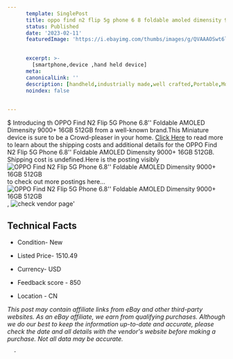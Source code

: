 ```yaml
---
      template: SinglePost
      title: oppo find n2 flip 5g phone 6 8 foldable amoled dimensity 9000 16gb 512gb
      status: Published
      date: '2023-02-11'
      featuredImage: 'https://i.ebayimg.com/thumbs/images/g/QVAAAOSwt6ljoC7L/s-l225.jpg'
       

      excerpt: >-
        [smartphone,device ,hand held device]
      meta:
      canonicalLink: ''
      description: [handheld,industrially made,well crafted,Portable,Mobile,Compact,Convenient,Lightweight,Maneuverable,Man-portable,Miniature,Carriable,Hand-held,Light,Holdable,Transportable,Mobile device,Pocket-sized,On-the-go,Wireless,Cordless,Compact size,Convenient size, smartphone,device ,hand held device]
      noindex: false
      

---
```

$
      Introducing th OPPO Find N2 Flip 5G Phone 6.8'' Foldable AMOLED Dimensity 9000+ 16GB 512GB from a well-known brand.This Miniature device  is sure to be a Crowd-pleaser in your home. [Click Here](https://www.ebay.com/itm/225307437346?hash=item34755ea922%3Ag%3AQVAAAOSwt6ljoC7L&mkevt=1&mkcid=1&mkrid=711-53200-19255-0&campid=%253CePNCampaignId%253E&customid=%253CreferenceId%253E&toolid=10049) to read more to learn about the shipping costs and additional details for the OPPO Find N2 Flip 5G Phone 6.8'' Foldable AMOLED Dimensity 9000+ 16GB 512GB. Shipping cost is undefined.Here is the posting visibly ![OPPO Find N2 Flip 5G Phone 6.8'' Foldable AMOLED Dimensity 9000+ 16GB 512GB](https://i.ebayimg.com/thumbs/images/g/QVAAAOSwt6ljoC7L/s-l225.jpg) to check out more postings here... ![OPPO Find N2 Flip 5G Phone 6.8'' Foldable AMOLED Dimensity 9000+ 16GB 512GB](https://i.ebayimg.com/images/g/QVAAAOSwt6ljoC7L/s-l1200.jpg), ![check vendor page](https://origin-galleryplus.ebayimg.com/ws/web/225307437346_2_0_1/225x225.jpg,https://origin-galleryplus.ebayimg.com/ws/web/225307437346_3_0_1/225x225.jpg,https://origin-galleryplus.ebayimg.com/ws/web/225307437346_4_0_1/225x225.jpg,https://origin-galleryplus.ebayimg.com/ws/web/225307437346_5_0_1/225x225.jpg,https://origin-galleryplus.ebayimg.com/ws/web/225307437346_6_0_1/225x225.jpg,https://origin-galleryplus.ebayimg.com/ws/web/225307437346_7_0_1/225x225.jpg,https://origin-galleryplus.ebayimg.com/ws/web/225307437346_8_0_1/225x225.jpg,https://origin-galleryplus.ebayimg.com/ws/web/225307437346_9_0_1/225x225.jpg,https://origin-galleryplus.ebayimg.com/ws/web/225307437346_10_0_1/225x225.jpg,https://origin-galleryplus.ebayimg.com/ws/web/225307437346_11_0_1/225x225.jpg,https://origin-galleryplus.ebayimg.com/ws/web/225307437346_12_0_1/225x225.jpg,https://origin-galleryplus.ebayimg.com/ws/web/225307437346_13_0_1/225x225.jpg,https://origin-galleryplus.ebayimg.com/ws/web/225307437346_14_0_1/225x225.jpg,https://origin-galleryplus.ebayimg.com/ws/web/225307437346_15_0_1/225x225.jpg)'

      

 ## Technical Facts 



     
      

 - Condition- New 


      

 - Listed Price- 1510.49 


      

 - Currency- USD 


      

 - Feedback score - 850 


      

 - Location - CN 


      
      

 *_This post may contain affiliate links from eBay and other third-party websites. As an eBay affiliate, we earn from qualifying purchases. Although we do our best to keep the information up-to-date and accurate, please check the date and all details with the vendor's website before making a purchase. Not all data may be accurate._*




      -

